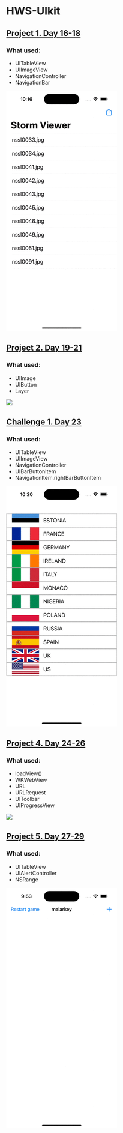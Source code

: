 # HWS-UIkit


## [Project 1. Day 16-18](https://github.com/DariiaV/HWS-UIKit/tree/main/Project1)
### What used:
- UITableView
- UIImageView
- NavigationController
- NavigationBar

![](Project1/project1.gif)

## [Project 2. Day 19-21](https://github.com/DariiaV/HWS-UIKit/tree/main/Project2)
### What used:
- UIImage
- UIButton
- Layer

![](Project2/project2.gif)

## [Challenge 1. Day 23](https://github.com/DariiaV/HWS-UIKit/tree/main/Challenge1)
### What used:
- UITableView
- UIImageView
- NavigationController
- UIBarButtonItem
- NavigationItem.rightBarButtonItem

![](Challenge1/challange1.gif)

## [Project 4. Day 24-26](https://github.com/DariiaV/HWS-UIKit/tree/main/Project4)
### What used:
- loadView()
- WKWebView
- URL
- URLRequest
- UIToolbar
- UIProgressView

![](Project4/Project4.gif)

## [Project 5. Day 27-29](https://github.com/DariiaV/HWS-UIKit/tree/main/Project5)
### What used:
- UITableView
- UIAlertController
- NSRange

![](Project5/Project5.gif)
